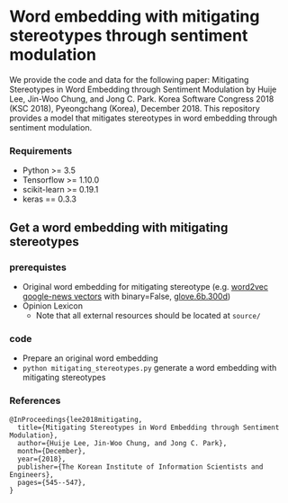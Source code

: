 Word embedding with mitigating stereotypes through sentiment modulation
================================================
We provide the code and data for the following paper: Mitigating Stereotypes in Word Embedding through Sentiment Modulation by Huije Lee, Jin-Woo Chung, and Jong C. Park. Korea Software Congress 2018 (KSC 2018), Pyeongchang (Korea), December 2018. This repository provides a model that mitigates stereotypes in word embedding through sentiment modulation. 

### Requirements
- Python >= 3.5
- Tensorflow >= 1.10.0
- scikit-learn >=	0.19.1
- keras == 0.3.3

## Get a word embedding with mitigating stereotypes
### prerequistes
* Original word embedding for mitigating stereotype (e.g. [word2vec google-news vectors](https://github.com/mmihaltz/word2vec-GoogleNews-vectors) with binary=False, [glove.6b.300d](http://nlp.stanford.edu/data/glove.840B.300d.zip))
* Opinion Lexicon
  - Note that all external resources should be located at ```source/```

### code
- Prepare an original word embedding
- ```python mitigating_stereotypes.py``` generate a word embedding with mitigating stereotypes


### References

```
@InProceedings{lee2018mitigating,
  title={Mitigating Stereotypes in Word Embedding through Sentiment Modulation},
  author={Huije Lee, Jin-Woo Chung, and Jong C. Park},
  month={December},
  year={2018},
  publisher={The Korean Institute of Information Scientists and Engineers},
  pages={545--547},
}
```
